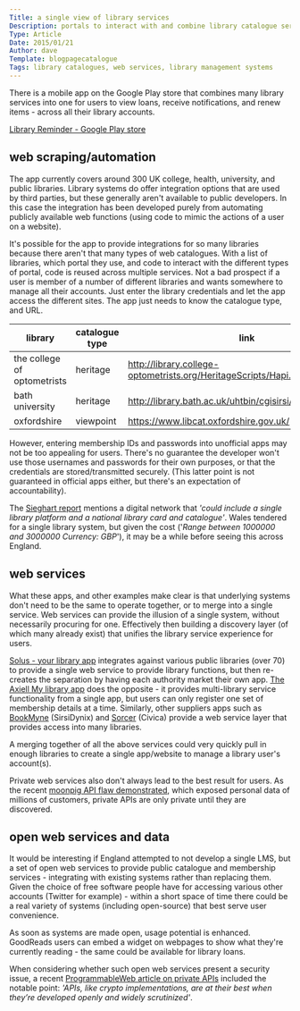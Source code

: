 ```yaml
---
Title: a single view of library services
Description: portals to interact with and combine library catalogue services across authorities and sectors.
Type: Article
Date: 2015/01/21
Author: dave
Template: blogpagecatalogue
Tags: library catalogues, web services, library management systems
---
```


There is a mobile app on the Google Play store that combines many library services into one for users to view loans, receive notifications, and renew items - across all their library accounts.

[Library Reminder - Google Play store](https://play.google.com/store/apps/details?id=uk.co.fk33.lr.uk.free)

## web scraping/automation

The app currently covers around 300 UK college, health, university, and public libraries.  Library systems do offer integration options that are used by third parties, but these generally aren't available to public developers. In this case the integration has been developed purely from automating publicly available web functions (using code to mimic the actions of a user on a website).

It's possible for the app to provide integrations for so many libraries because there aren't that many types of web catalogues.  With a list of libraries, which portal they use, and code to interact with the different types of portal, code is reused across multiple services.  Not a bad prospect if a user is member of a number of different libraries and wants somewhere to manage all their accounts.  Just enter the library credentials and let the app access the different sites.  The app just needs to know the catalogue type, and URL.

| library | catalogue type | link |
| ------- | -------------- | ---- |
| the college of optometrists | heritage | http://library.college-optometrists.org/HeritageScripts/Hapi.dll |
| bath university | heritage | http://library.bath.ac.uk/uhtbin/cgisirsi/X/X/X/29/X/X/3// |
| oxfordshire | viewpoint | https://www.libcat.oxfordshire.gov.uk/ |

However, entering membership IDs and passwords into unofficial apps may not be too appealing for users.  There's no guarantee the developer won't use those usernames and passwords for their own purposes, or that the credentials are stored/transmitted securely.  (This latter point is not guaranteed in official apps either, but there's an expectation of accountability).

The [Sieghart report](https://www.gov.uk/government/publications/independent-library-report-for-england) mentions a digital network that *'could include a single library platform and a national library card and catalogue'*.  Wales tendered for a single library system, but given the cost ('*Range between 1000000 and 3000000 Currency: GBP*'), it may be a while before seeing this across England.

## web services

What these apps, and other examples make clear is that underlying systems don't need to be the same to operate together, or to merge into a single service.  Web services can provide the illusion of a single system, without necessarily procuring for one.  Effectively then building a discovery layer (of which many already exist) that unifies the library service experience for users.

[Solus - your library app](http://www.yourlibraryapp.com/postcards.html) integrates against various public libraries (over 70) to provide a single web service to provide library functions, but then re-creates the separation by having each authority market their own app.  [The Axiell My library app](https://play.google.com/store/apps/details?id=dk.bridgeit.axiell.mylibrary&hl=en_GB) does the opposite - it provides multi-library service functionality from a single app, but users can only register one set of membership details at a time.  Similarly, other suppliers apps such as [BookMyne](http://www.sirsidynix.com/products/bookmyne) (SirsiDynix) and [Sorcer](http://civicalld.com/news/sorcer-mobile-now-on-android) (Civica) provide a web service layer that provides access into many libraries.

A merging together of all the above services could very quickly pull in enough libraries to create a single app/website to manage a library user's account(s).

Private web services also don't always lead to the best result for users.  As the recent [moonpig API flaw demonstrated](http://www.programmableweb.com/news/moonpig-api-flaw-exposes-data-over-3-million-customers/2015/01/06), which exposed personal data of millions of customers, private APIs are only private until they are discovered.

## open web services and data

It would be interesting if England attempted to not develop a single LMS, but a set of open web services to provide public catalogue and membership services - integrating with existing systems rather than replacing them.  Given the choice of free software people have for accessing various other accounts (Twitter for example) - within a short space of time there could be a real variety of systems (including open-source) that best serve user convenience.

As soon as systems are made open, usage potential is enhanced.  GoodReads users can embed a widget on webpages to show what they're currently reading - the same could be available for library loans.

When considering whether such open web services present a security issue, a recent [ProgrammableWeb article on private APIs](http://www.programmableweb.com/news/how-hackers-crack-supposedly-secure-and-private-apis/analysis/2015/01/12) included the notable point: *'APIs, like crypto implementations, are at their best when they’re developed openly and widely scrutinized'*.
